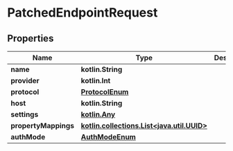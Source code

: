 
# PatchedEndpointRequest

## Properties
Name | Type | Description | Notes
------------ | ------------- | ------------- | -------------
**name** | **kotlin.String** |  |  [optional]
**provider** | **kotlin.Int** |  |  [optional]
**protocol** | [**ProtocolEnum**](ProtocolEnum.md) |  |  [optional]
**host** | **kotlin.String** |  |  [optional]
**settings** | [**kotlin.Any**](.md) |  |  [optional]
**propertyMappings** | [**kotlin.collections.List&lt;java.util.UUID&gt;**](java.util.UUID.md) |  |  [optional]
**authMode** | [**AuthModeEnum**](AuthModeEnum.md) |  |  [optional]



